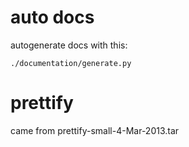 # auto docs

autogenerate docs with this:

    ./documentation/generate.py

# prettify

came from prettify-small-4-Mar-2013.tar

